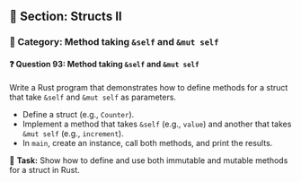 ## 📘 Section: Structs II  
### 🔹 Category: Method taking `&self` and `&mut self`  
#### ❓ Question 93: Method taking `&self` and `&mut self`

Write a Rust program that demonstrates how to define methods for a struct that take `&self` and `&mut self` as parameters.

- Define a struct (e.g., `Counter`).
- Implement a method that takes `&self` (e.g., `value`) and another that takes `&mut self` (e.g., `increment`).
- In `main`, create an instance, call both methods, and print the results.

🔧 **Task:** Show how to define and use both immutable and mutable methods for a struct in Rust.
